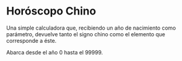 # Horóscopo Chino

Una simple calculadora que, recibiendo un año de nacimiento como parámetro, devuelve tanto el signo chino como el elemento que corresponde a éste.

Abarca desde el año 0 hasta el 99999.
